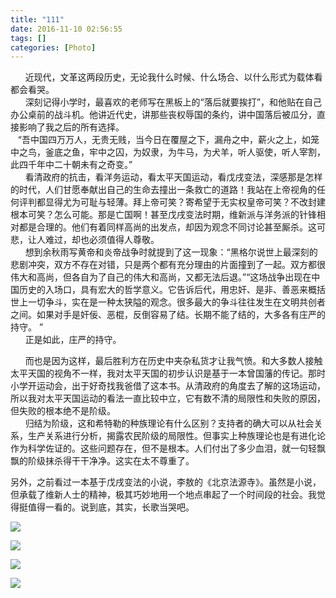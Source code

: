 ```yaml
---
title: "111"
date: 2016-11-10 02:56:55
tags: []
categories: [Photo]
---
```


<p>&nbsp;&nbsp;&nbsp;&nbsp;&nbsp;&nbsp;近现代，文革这两段历史，无论我什么时候、什么场合、以什么形式为载体看都会看哭。<br />&nbsp;&nbsp;&nbsp;&nbsp;&nbsp;&nbsp;深刻记得小学时，最喜欢的老师写在黑板上的“落后就要挨打”，和他贴在自己办公桌前的战斗机。他讲近代史，讲那些丧权辱国的条约，讲中国落后被瓜分，直接影响了我之后的所有选择。<br />&nbsp;&nbsp;&nbsp;“吾中国四万万人，无贵无贱，当今日在覆屋之下，漏舟之中，薪火之上，如笼中之鸟，釜底之鱼，牢中之囚，为奴隶，为牛马，为犬羊，听人驱使，听人宰割，此四千年中二十朝未有之奇变。”<br />&nbsp;&nbsp;&nbsp;&nbsp;&nbsp;&nbsp;看清政府的抗击，看洋务运动，看太平天国运动，看戊戌变法，深感那是怎样的时代，人们甘愿奉献出自己的生命去撞出一条救亡的道路！我站在上帝视角的任何评判都显得尤为可耻与轻薄。拜上帝可笑？寄希望于无实权皇帝可笑？不改封建根本可笑？怎么可能。那是亡国啊！甚至戊戌变法时期，维新派与洋务派的针锋相对都是合理的。他们有着同样高尚的出发点，却因为观念不同讨论甚至厮杀。这可悲，让人难过，却也必须值得人尊敬。<br />&nbsp;&nbsp;&nbsp;&nbsp;&nbsp;&nbsp;想到余秋雨写黄帝和炎帝战争时就提到了这一现象：“黑格尔说世上最深刻的悲剧冲突，双方不存在对错，只是两个都有充分理由的片面撞到了一起。双方都很伟大和高尚，但各自为了自己的伟大和高尚，又都无法后退。”“这场战争出现在中国历史的入场口，具有宏大的哲学意义。它告诉后代，用忠奸、是非、善恶来概括世上一切争斗，实在是一种太狭隘的观念。很多最大的争斗往往发生在文明共创者之间。如果对手是奸佞、恶棍，反倒容易了结。长期不能了结的，大多各有庄严的持守。&nbsp;”<br />&nbsp;&nbsp;&nbsp;&nbsp;&nbsp;&nbsp;正是如此，庄严的持守。</p> 
<p>&nbsp;&nbsp;&nbsp;&nbsp;&nbsp;&nbsp;而也是因为这样，最后胜利方在历史中夹杂私货才让我气愤。和大多数人接触太平天国的视角不一样，我对太平天国的初步认识是基于一本曾国藩的传记。那时小学开运动会，出于好奇找我爸借了这本书。从清政府的角度去了解的这场运动，所以我对太平天国运动的看法一直比较中立，它有数不清的局限性和失败的原因，但失败的根本绝不是阶级。<br />&nbsp;&nbsp;&nbsp;&nbsp;&nbsp;&nbsp;归结为阶级，这和希特勒的种族理论有什么区别？支持者的确大可以从社会关系，生产关系进行分析，揭露农民阶级的局限性。但事实上种族理论也是有进化论作为科学佐证的。这些问题存在，但不是根本。人们付出了多少血泪，就一句轻飘飘的阶级抹杀得干干净净。这实在太不尊重了。</p> 
<p>另外，之前看过一本基于戊戌变法的小说，李敖的《北京法源寺》。虽然是小说，但承载了维新人士的精神，极其巧妙地用一个地点串起了一个时间段的社会。我觉得挺值得一看的。说到底，其实，长歌当哭吧。</p>

![](https://imglf.nosdn.127.net/img/a0Q0UWZOckZvaXNUM2NZeGViNUEzSHNMNDRtKzZ1ZDRMallZcG9hR1dpTzVEWExOZTFLS0xRPT0.jpg)

![](https://imglf1.nosdn.127.net/img/a0Q0UWZOckZvaXNUM2NZeGViNUEzSVpJTmhxMHp2ZjdqUnYyb3VTaFhOVWF4OVlmT3hrSVdnPT0.jpg)

![](https://imglf0.nosdn.127.net/img/a0Q0UWZOckZvaXNUM2NZeGViNUEzRHdhaFJSV0xXdXltdGt3VlRTdEpvb05rZ0E2bGhSb0JnPT0.jpg)

![](https://imglf0.nosdn.127.net/img/a0Q0UWZOckZvaXNUM2NZeGViNUEzRjMwaHRFSHZRKytKN2lncGpEcmttSzBsclhZeVlmVFR3PT0.jpg)